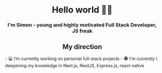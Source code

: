 <h1 align="center">Hello world ✌🏻</h1>
<h3 align="center">I'm Simon - young and highly motivated Full Stack Developer, JS freak</h3>

<h2 align="center">My direction</h3>
- 💻 I’m currently working on <bold>personal full-stack projects</bold> 
- 🕵 I'm currently I deepening my knowledge in Next.js, NestJS, Express.js, react-native

